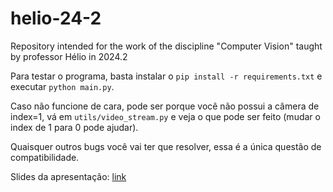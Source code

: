 # helio-24-2
Repository intended for the work of the discipline "Computer Vision" taught by professor Hélio in 2024.2

Para testar o programa, basta instalar o `pip install -r requirements.txt` e executar `python main.py`.

Caso não funcione de cara, pode ser porque você não possui a câmera de index=1, vá em `utils/video_stream.py` e veja o que pode ser feito (mudar o index de 1 para 0 pode ajudar).

Quaisquer outros bugs você vai ter que resolver, essa é a única questão de compatibilidade.

Slides da apresentação: [link](https://docs.google.com/presentation/d/1VCCOvzOLNf1yOytl5cuiUQDlIbFhyCQIjWK5moI7Oi8/edit?usp=sharing)